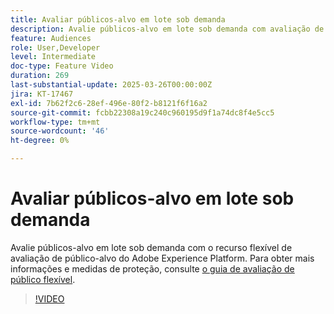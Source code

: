 ```yaml
---
title: Avaliar públicos-alvo em lote sob demanda
description: Avalie públicos-alvo em lote sob demanda com avaliação de público-alvo flexível.
feature: Audiences
role: User,Developer
level: Intermediate
doc-type: Feature Video
duration: 269
last-substantial-update: 2025-03-26T00:00:00Z
jira: KT-17467
exl-id: 7b62f2c6-28ef-496e-80f2-b8121f6f16a2
source-git-commit: fcbb22308a19c240c960195d9f1a74dc8f4e5cc5
workflow-type: tm+mt
source-wordcount: '46'
ht-degree: 0%

---
```


# Avaliar públicos-alvo em lote sob demanda

Avalie públicos-alvo em lote sob demanda com o recurso flexível de avaliação de público-alvo do Adobe Experience Platform. Para obter mais informações e medidas de proteção, consulte [o guia de avaliação de público flexível](https://experienceleague.adobe.com/pt-br/docs/experience-platform/segmentation/methods/flexible-audience-evaluation).

>[!VIDEO](https://video.tv.adobe.com/v/3453645/?learn=on&enablevpops&captions=por_br)
